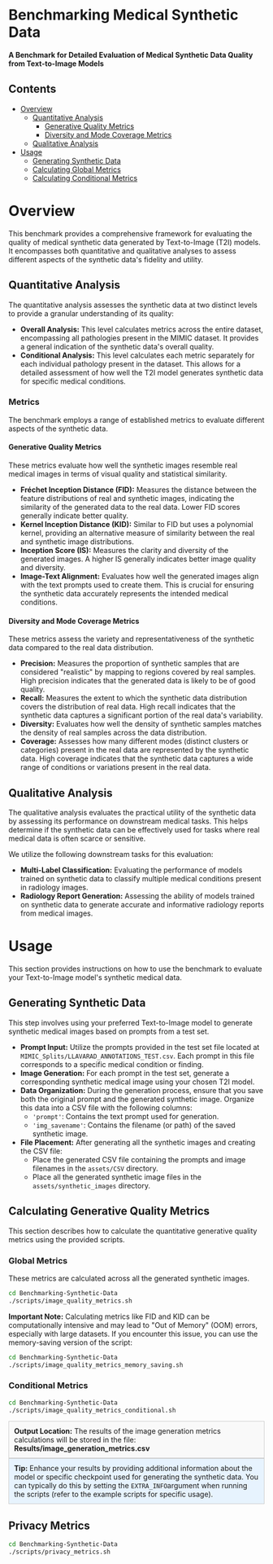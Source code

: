 # Benchmarking Medical Synthetic Data

**A Benchmark for Detailed Evaluation of Medical Synthetic Data Quality from Text-to-Image Models**

## Contents

- [Overview](#overview)
    - [Quantitative Analysis](#quantitative-analysis)
        - [Generative Quality Metrics](#generative-quality-metrics)
        - [Diversity and Mode Coverage Metrics](#diversity-and-mode-coverage-metrics)
    - [Qualitative Analysis](#qualitative-analysis)
- [Usage](#usage)
    - [Generating Synthetic Data](#generating-synthetic-data)
    - [Calculating Global Metrics](#calculating-global-metrics)
    - [Calculating Conditional Metrics](#calculating-conditional-metrics)

# Overview

This benchmark provides a comprehensive framework for evaluating the quality of medical synthetic data generated by Text-to-Image (T2I) models. It encompasses both quantitative and qualitative analyses to assess different aspects of the synthetic data's fidelity and utility.

## Quantitative Analysis

The quantitative analysis assesses the synthetic data at two distinct levels to provide a granular understanding of its quality:

- **Overall Analysis:** This level calculates metrics across the entire dataset, encompassing all pathologies present in the MIMIC dataset. It provides a general indication of the synthetic data's overall quality.
- **Conditional Analysis:** This level calculates each metric separately for each individual pathology present in the dataset. This allows for a detailed assessment of how well the T2I model generates synthetic data for specific medical conditions.

### Metrics

The benchmark employs a range of established metrics to evaluate different aspects of the synthetic data.

#### Generative Quality Metrics

These metrics evaluate how well the synthetic images resemble real medical images in terms of visual quality and statistical similarity.

- **Fréchet Inception Distance (FID):** Measures the distance between the feature distributions of real and synthetic images, indicating the similarity of the generated data to the real data. Lower FID scores generally indicate better quality.
- **Kernel Inception Distance (KID):** Similar to FID but uses a polynomial kernel, providing an alternative measure of similarity between the real and synthetic image distributions.
- **Inception Score (IS):** Measures the clarity and diversity of the generated images. A higher IS generally indicates better image quality and diversity.
- **Image-Text Alignment:** Evaluates how well the generated images align with the text prompts used to create them. This is crucial for ensuring the synthetic data accurately represents the intended medical conditions.

#### Diversity and Mode Coverage Metrics

These metrics assess the variety and representativeness of the synthetic data compared to the real data distribution.

- **Precision:** Measures the proportion of synthetic samples that are considered "realistic" by mapping to regions covered by real samples. High precision indicates that the generated data is likely to be of good quality.
- **Recall:** Measures the extent to which the synthetic data distribution covers the distribution of real data. High recall indicates that the synthetic data captures a significant portion of the real data's variability.
- **Diversity:** Evaluates how well the density of synthetic samples matches the density of real samples across the data distribution.
- **Coverage:** Assesses how many different modes (distinct clusters or categories) present in the real data are represented by the synthetic data. High coverage indicates that the synthetic data captures a wide range of conditions or variations present in the real data.

## Qualitative Analysis

The qualitative analysis evaluates the practical utility of the synthetic data by assessing its performance on downstream medical tasks. This helps determine if the synthetic data can be effectively used for tasks where real medical data is often scarce or sensitive.

We utilize the following downstream tasks for this evaluation:

- **Multi-Label Classification:** Evaluating the performance of models trained on synthetic data to classify multiple medical conditions present in radiology images.
- **Radiology Report Generation:** Assessing the ability of models trained on synthetic data to generate accurate and informative radiology reports from medical images.

# Usage

This section provides instructions on how to use the benchmark to evaluate your Text-to-Image model's synthetic medical data.

## Generating Synthetic Data

This step involves using your preferred Text-to-Image model to generate synthetic medical images based on prompts from a test set.

- **Prompt Input:** Utilize the prompts provided in the test set file located at `MIMIC_Splits/LLAVARAD_ANNOTATIONS_TEST.csv`. Each prompt in this file corresponds to a specific medical condition or finding.
- **Image Generation:** For each prompt in the test set, generate a corresponding synthetic medical image using your chosen T2I model.
- **Data Organization:** During the generation process, ensure that you save both the original prompt and the generated synthetic image. Organize this data into a CSV file with the following columns:
    - `'prompt'`: Contains the text prompt used for generation.
    - `'img_savename'`: Contains the filename (or path) of the saved synthetic image.
- **File Placement:** After generating all the synthetic images and creating the CSV file:
    - Place the generated CSV file containing the prompts and image filenames in the `assets/CSV` directory.
    - Place all the generated synthetic image files in the `assets/synthetic_images` directory.

## Calculating Generative Quality Metrics

This section describes how to calculate the quantitative generative quality metrics using the provided scripts.

### Global Metrics

These metrics are calculated across all the generated synthetic images.

```bash
cd Benchmarking-Synthetic-Data
./scripts/image_quality_metrics.sh
```

**Important Note:** Calculating metrics like FID and KID can be computationally intensive and may lead to "Out of Memory" (OOM) errors, especially with large datasets. If you encounter this issue, you can use the memory-saving version of the script:
```bash
cd Benchmarking-Synthetic-Data
./scripts/image_quality_metrics_memory_saving.sh
```

### Conditional Metrics
```bash
cd Benchmarking-Synthetic-Data
./scripts/image_quality_metrics_conditional.sh
```

<div style="border: 1px solid #ccc; padding: 10px; background-color: #f9f9f9;">
  <strong>Output Location:</strong> The results of the image generation metrics calculations will be stored in the file: <strong>Results/image_generation_metrics.csv</strong>
</div>
<div style="border: 1px solid #ccc; padding: 10px; background-color: #e7f3fe;">
  <strong>Tip:</strong> Enhance your results by providing additional information about the model or specific checkpoint used for generating the synthetic data. You can typically do this by setting the <code>EXTRA_INFO</code>argument when running the scripts (refer to the example scripts for specific usage).
</div>

## Privacy Metrics
```bash
cd Benchmarking-Synthetic-Data
./scripts/privacy_metrics.sh
```